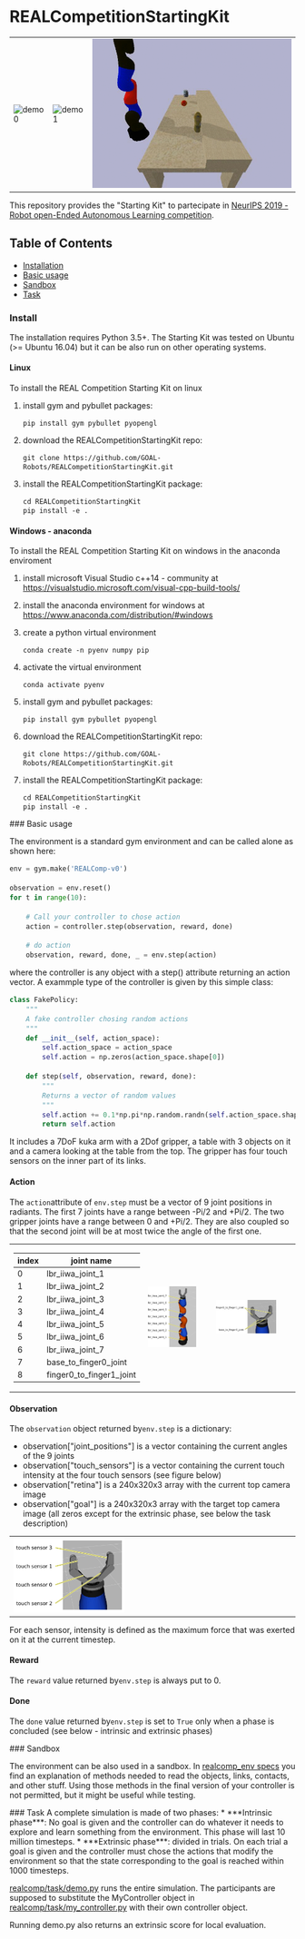 # REALCompetitionStartingKit

<TABLE " width="100%" BORDER="0">
<TR>
<TD><img src="docs/figs/demo0.gif" alt="demo0" width="100%"></TD>
<TD><img src="docs/figs/demo1.gif" alt="demo1" width="100%"></TD>
<TD><img src="docs/figs/demo2.gif" alt="demo1" width="100%"></TD>
</TR>
</TABLE>

This repository provides the "Starting Kit" to partecipate in [NeurIPS 2019 - Robot open-Ended Autonomous Learning competition](https://www.aicrowd.com/challenges/neurips-2019-robot-open-ended-autonomous-learning).

## Table of Contents
- [Installation](#install)
- [Basic usage](#usage)
- [Sandbox](#sandbox)
- [Task](#task)


<a name="install"/>

### Install

The installation requires Python 3.5+.
The Starting Kit was tested on Ubuntu (>= Ubuntu 16.04) but it can be also run on other operating systems.

#### Linux

To install the REAL Competition Starting Kit on linux

1) install gym and pybullet packages:

       pip install gym pybullet pyopengl

2) download the REALCompetitionStartingKit repo:

       git clone https://github.com/GOAL-Robots/REALCompetitionStartingKit.git

3) install the REALCompetitionStartingKit package:

       cd REALCompetitionStartingKit
       pip install -e .

#### Windows - anaconda


To install the REAL Competition Starting Kit on windows in the anaconda enviroment

1) install microsoft Visual Studio c++14 - community at https://visualstudio.microsoft.com/visual-cpp-build-tools/

2) install the anaconda environment for windows at https://www.anaconda.com/distribution/#windows

3) create a python virtual environment

       conda create -n pyenv numpy pip

4) activate the virtual environment

       conda activate pyenv

3) install gym and pybullet packages:

       pip install gym pybullet pyopengl

4) download the REALCompetitionStartingKit repo:

       git clone https://github.com/GOAL-Robots/REALCompetitionStartingKit.git

5) install the REALCompetitionStartingKit package:

       cd REALCompetitionStartingKit
       pip install -e .


<a name="usage"/>
### Basic usage

The environment is a standard gym environment and can be called alone as shown here:

```python
env = gym.make('REALComp-v0')

observation = env.reset()  
for t in range(10):
    
    # Call your controller to chose action 
    action = controller.step(observation, reward, done)
    
    # do action
    observation, reward, done, _ = env.step(action)   
```
    
where the controller is any object with a step() attribute returning an action vector.
A  exammple type of the controller is given by this simple class:

```python
class FakePolicy:
    """
    A fake controller chosing random actions
    """
    def __init__(self, action_space):
        self.action_space = action_space
        self.action = np.zeros(action_space.shape[0])

    def step(self, observation, reward, done):
        """
        Returns a vector of random values
        """
        self.action += 0.1*np.pi*np.random.randn(self.action_space.shape[0])
        return self.action
```

It includes a 7DoF kuka arm with a 2Dof gripper, a table with 3 objects on it and a camera looking at the table from the top. 
The gripper has four touch sensors on the inner part of its links.

#### Action
The ```action```attribute  of ```env.step``` must be a  vector of 9 joint positions in radiants.
The first 7 joints have a range between -Pi/2 and +Pi/2.
The two gripper joints have a range between 0 and +Pi/2. They are also coupled so that the second joint will be at most twice the angle of the first one.


<TABLE " width="100%" BORDER="0">
<TR>
<TD>
       
| index |  joint name               |
| ----- | ------------------------- |
|  0    |  lbr_iiwa_joint_1         |
|  1    |  lbr_iiwa_joint_2         |
|  2    |  lbr_iiwa_joint_3         |
|  3    |  lbr_iiwa_joint_4         |
|  4    |  lbr_iiwa_joint_5         |
|  5    |  lbr_iiwa_joint_6         |
|  6    |  lbr_iiwa_joint_7         |
|  7    |  base_to_finger0_joint    |
|  8    |  finger0_to_finger1_joint |

</TD>
<TD><img src="docs/figs/kuka_full_joints.png" alt="kuka_full_joints" width="80%"></TD>
<TD><img src="docs/figs/kuka_gripper_joints.png" alt="kuka_gripper_joints" width="80%"></TD>
</TR>
</TABLE>

#### Observation
The ```observation``` object returned by```env.step``` is a dictionary:
* observation["joint_positions"] is a vector containing the current angles of the 9 joints
* observation["touch_sensors"] is a vector containing the current touch intensity at the four touch sensors (see figure below)
* observation["retina"] is a 240x320x3 array with the current top camera image
* observation["goal"] is a 240x320x3 array with the target top camera image (all zeros except for the extrinsic phase, see below the task description)

<TABLE " width="100%" BORDER="0">
<TR>
</TD>
<TD><img src="docs/figs/kuka_gripper_sensors.png" alt="kuka_sensors" width="40%"></TD>
</TR>
</TABLE>
For each sensor, intensity is defined as the maximum force that was exerted on it at the current timestep.

#### Reward

The ```reward```  value returned by```env.step``` is always put to 0.

#### Done

The ```done```  value returned by```env.step``` is  set to ```True``` only when a phase is concluded (see below - intrinsic and extrinsic phases) 

<a name="sandbox"/>
### Sandbox

The environment can be also used in a sandbox. In [realcomp_env specs](docs/REALCOMP_ENV_SPECS.md) you find an explanation of methods needed to read the objects, links, contacts, and other stuff.
Using those methods in the final version of your controller is not permitted, but it might be useful while testing.


<a name="task"/>
### Task
A complete simulation is made of two phases:
* ***Intrinsic phase***: No goal is given and the controller can do whatever it needs to explore and learn something from the environment. This phase will last 10 million timesteps.
* ***Extrinsic phase***: divided in trials. On each trial a goal is given and the controller must chose the actions that modify the environment so that the state corresponding to the goal is reached within 1000 timesteps.

[realcomp/task/demo.py](realcomp/task/demo.py)  runs the entire simulation. The participants are supposed to substitute the MyController object in  [realcomp/task/my_controller.py](realcomp/task/my_controller.py)  with their own controller object.

Running demo.py also returns an extrinsic score for local evaluation.
